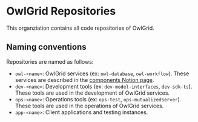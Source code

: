 # OwlGrid Repositories

This organziation contains all code repositories of OwlGrid.

## Naming conventions

Repositories are named as follows:

* `owl-<name>`: OwlGrid services (ex: `owl-database`, `owl-workflow`). These services are described in the [components Notion page](https://www.notion.so/creastel/Components-9ec5646b1cf74a13839b7a8c83dd3e9a?pvs=4).
* `dev-<name>`: Development tools (ex: `dev-model-interfaces`, `dev-sdk-ts`). These tools are used in the development of OwlGrid services.
* `ops-<name>`: Operations tools (ex: `ops-test`, `ops-mutualizedServer`). These tools are used in the operations of OwlGrid services.
* `app-<name>`: Client applications and testing instances.
